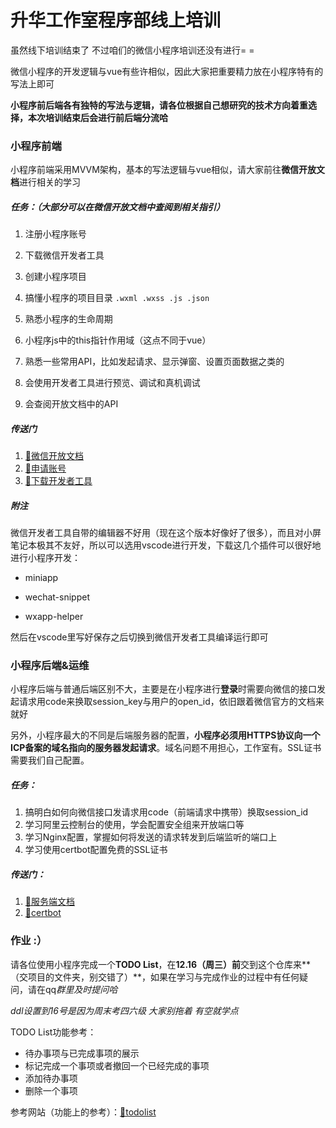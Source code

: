 # 升华工作室程序部线上培训

虽然线下培训结束了 不过咱们的微信小程序培训还没有进行= =

微信小程序的开发逻辑与vue有些许相似，因此大家把重要精力放在小程序特有的写法上即可

**小程序前后端各有独特的写法与逻辑，请各位根据自己想研究的技术方向着重选择，本次培训结束后会进行前后端分流哈**

### 小程序前端

小程序前端采用MVVM架构，基本的写法逻辑与vue相似，请大家前往**微信开放文档**进行相关的学习

##### 任务：（大部分可以在微信开放文档中查阅到相关指引）

1. 注册小程序账号

2. 下载微信开发者工具

3. 创建小程序项目
4. 搞懂小程序的项目目录 ``.wxml .wxss .js .json``
5. 熟悉小程序的生命周期
6. 小程序js中的this指针作用域（这点不同于vue）
7. 熟悉一些常用API，比如发起请求、显示弹窗、设置页面数据之类的
8. 会使用开发者工具进行预览、调试和真机调试
9. 会查阅开放文档中的API

##### 传送门

1. [🔗微信开放文档](https://developers.weixin.qq.com/miniprogram/dev/framework/)
2. [🔗申请账号](https://developers.weixin.qq.com/miniprogram/dev/framework/quickstart/getstart.html#%E7%94%B3%E8%AF%B7%E5%B8%90%E5%8F%B7)
3. [🔗下载开发者工具](https://developers.weixin.qq.com/miniprogram/dev/framework/quickstart/getstart.html#%E5%AE%89%E8%A3%85%E5%BC%80%E5%8F%91%E5%B7%A5%E5%85%B7)

##### 附注

微信开发者工具自带的编辑器不好用（现在这个版本好像好了很多），而且对小屏笔记本极其不友好，所以可以选用vscode进行开发，下载这几个插件可以很好地进行小程序开发：

- miniapp

- wechat-snippet

- wxapp-helper


然后在vscode里写好保存之后切换到微信开发者工具编译运行即可

### 小程序后端&运维

小程序后端与普通后端区别不大，主要是在小程序进行**登录**时需要向微信的接口发起请求用code来换取session_key与用户的open_id，依旧跟着微信官方的文档来就好

另外，小程序最大的不同是后端服务器的配置，**小程序必须用HTTPS协议向一个ICP备案的域名指向的服务器发起请求**。域名问题不用担心，工作室有。SSL证书需要我们自己配置。

##### 任务：

1. 搞明白如何向微信接口发请求用code（前端请求中携带）换取session_id
2. 学习阿里云控制台的使用，学会配置安全组来开放端口等
3. 学习Nginx配置，掌握如何将发送的请求转发到后端监听的端口上
4. 学习使用certbot配置免费的SSL证书

##### 传送门：

1. [🔗服务端文档](https://developers.weixin.qq.com/miniprogram/dev/api-backend/)
2. [🔗certbot](https://certbot.eff.org/)

### 作业 :）

请各位使用小程序完成一个**TODO List**，在**12.16（周三）前**交到这个仓库来**（交项目的文件夹，别交错了）**，如果在学习与完成作业的过程中有任何疑问，请在qq*群里及时提问哈*

*ddl设置到16号是因为周末考四六级 大家别拖着 有空就学点*

TODO List功能参考：

- 待办事项与已完成事项的展示
- 标记完成一个事项或者撤回一个已经完成的事项
- 添加待办事项
- 删除一个事项

参考网站（功能上的参考）：[🔗todolist](http://www.todolist.cn/)

